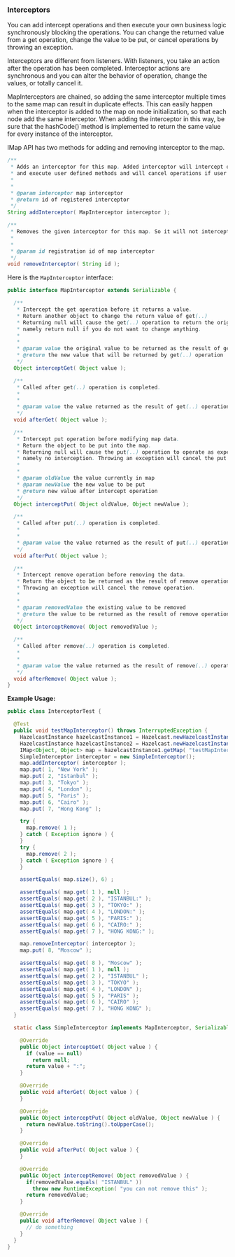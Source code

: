 


### Interceptors

You can add intercept operations and then execute your own business logic synchronously blocking the operations. You can change the returned value from a get operation, change the value to be put, or cancel operations by throwing an exception.

Interceptors are different from listeners. With listeners, you take an action after the operation has been completed. Interceptor actions are synchronous and you can alter the behavior of operation, change the values, or totally cancel it.

MapInterceptors are chained, so adding the same interceptor multiple times to the same map can result in duplicate effects. This can easily happen when the interceptor is added to the map on node initialization, so that each node add the same interceptor. When adding the interceptor in this way, be sure that the hashCode()`method is implemented to return the same value for every instance of the interceptor. 


IMap API has two methods for adding and removing interceptor to the map.

```java
/**
 * Adds an interceptor for this map. Added interceptor will intercept operations
 * and execute user defined methods and will cancel operations if user defined method throw exception.
 * 
 *
 * @param interceptor map interceptor
 * @return id of registered interceptor
 */
String addInterceptor( MapInterceptor interceptor );

/**
 * Removes the given interceptor for this map. So it will not intercept operations anymore.
 * 
 *
 * @param id registration id of map interceptor
 */
void removeInterceptor( String id );
```

Here is the `MapInterceptor` interface:

```java
public interface MapInterceptor extends Serializable {

  /**
   * Intercept the get operation before it returns a value.
   * Return another object to change the return value of get(..)
   * Returning null will cause the get(..) operation to return the original value,
   * namely return null if you do not want to change anything.
   * 
   *
   * @param value the original value to be returned as the result of get(..) operation
   * @return the new value that will be returned by get(..) operation
   */
  Object interceptGet( Object value );

  /**
   * Called after get(..) operation is completed.
   * 
   *
   * @param value the value returned as the result of get(..) operation
   */
  void afterGet( Object value );

  /**
   * Intercept put operation before modifying map data.
   * Return the object to be put into the map.
   * Returning null will cause the put(..) operation to operate as expected,
   * namely no interception. Throwing an exception will cancel the put operation.
   * 
   *
   * @param oldValue the value currently in map
   * @param newValue the new value to be put
   * @return new value after intercept operation
   */
  Object interceptPut( Object oldValue, Object newValue );

  /**
   * Called after put(..) operation is completed.
   * 
   *
   * @param value the value returned as the result of put(..) operation
   */
  void afterPut( Object value );

  /**
   * Intercept remove operation before removing the data.
   * Return the object to be returned as the result of remove operation.
   * Throwing an exception will cancel the remove operation.
   * 
   *
   * @param removedValue the existing value to be removed
   * @return the value to be returned as the result of remove operation
   */
  Object interceptRemove( Object removedValue );

  /**
   * Called after remove(..) operation is completed.
   * 
   *
   * @param value the value returned as the result of remove(..) operation
   */
  void afterRemove( Object value );
}
```

**Example Usage:**

```java
public class InterceptorTest {

  @Test
  public void testMapInterceptor() throws InterruptedException {
    HazelcastInstance hazelcastInstance1 = Hazelcast.newHazelcastInstance();
    HazelcastInstance hazelcastInstance2 = Hazelcast.newHazelcastInstance();
    IMap<Object, Object> map = hazelcastInstance1.getMap( "testMapInterceptor" );
    SimpleInterceptor interceptor = new SimpleInterceptor();
    map.addInterceptor( interceptor );
    map.put( 1, "New York" );
    map.put( 2, "Istanbul" );
    map.put( 3, "Tokyo" );
    map.put( 4, "London" );
    map.put( 5, "Paris" );
    map.put( 6, "Cairo" );
    map.put( 7, "Hong Kong" );

    try {
      map.remove( 1 );
    } catch ( Exception ignore ) {
    }
    try {
      map.remove( 2 );
    } catch ( Exception ignore ) {
    }

    assertEquals( map.size(), 6) ;

    assertEquals( map.get( 1 ), null );
    assertEquals( map.get( 2 ), "ISTANBUL:" );
    assertEquals( map.get( 3 ), "TOKYO:" );
    assertEquals( map.get( 4 ), "LONDON:" );
    assertEquals( map.get( 5 ), "PARIS:" );
    assertEquals( map.get( 6 ), "CAIRO:" );
    assertEquals( map.get( 7 ), "HONG KONG:" );

    map.removeInterceptor( interceptor );
    map.put( 8, "Moscow" );

    assertEquals( map.get( 8 ), "Moscow" );
    assertEquals( map.get( 1 ), null );
    assertEquals( map.get( 2 ), "ISTANBUL" );
    assertEquals( map.get( 3 ), "TOKYO" );
    assertEquals( map.get( 4 ), "LONDON" );
    assertEquals( map.get( 5 ), "PARIS" );
    assertEquals( map.get( 6 ), "CAIRO" );
    assertEquals( map.get( 7 ), "HONG KONG" );
  }

  static class SimpleInterceptor implements MapInterceptor, Serializable {

    @Override
    public Object interceptGet( Object value ) {
      if (value == null)
        return null;
      return value + ":";
    }

    @Override
    public void afterGet( Object value ) {
    }

    @Override
    public Object interceptPut( Object oldValue, Object newValue ) {
      return newValue.toString().toUpperCase();
    }

    @Override
    public void afterPut( Object value ) {
    }

    @Override
    public Object interceptRemove( Object removedValue ) {
      if(removedValue.equals( "ISTANBUL" ))
        throw new RuntimeException( "you can not remove this" );
      return removedValue;
    }

    @Override
    public void afterRemove( Object value ) {
      // do something
    }
  }
}
```


